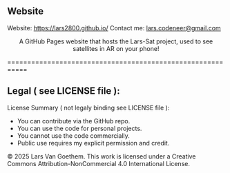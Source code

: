 ## Website

Website: <a href="https://lars2800.github.io/">https://lars2800.github.io/</a>
Contact me: lars.codeneer@gmail.com

<div style="text-align: center;">
  <p>A GitHub Pages website that hosts the Lars-Sat project, used to see satellites in AR on your phone!</p>
</div>

===========================================================

## Legal ( see LICENSE file ):

License Summary ( not legaly binding see LICENSE file ):
- You can contribute via the GitHub repo.
- You can use the code for personal projects.
- You cannot use the code commercially.
- Public use requires my explicit permission and credit.

© 2025 Lars Van Goethem. This work is licensed under a Creative Commons Attribution-NonCommercial 4.0 International License.
